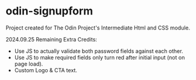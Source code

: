 # odin-signupform
Project created for The Odin Project's Intermediate Html and CSS module.

2024.09.25 Remaining Extra Credits:
 - Use JS to actually validate both password fields against each other.
 - Use JS to make required fields only turn red after initial input (not on page load).
 - Custom Logo & CTA text.